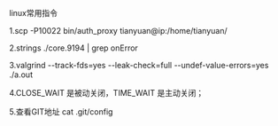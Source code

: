 linux常用指令

1.scp -P10022 bin/auth_proxy tianyuan@ip:/home/tianyuan/

2.strings ./core.9194 | grep onError

3.valgrind --track-fds=yes --leak-check=full --undef-value-errors=yes ./a.out

4.CLOSE_WAIT 是被动关闭，TIME_WAIT 是主动关闭；

5.查看GIT地址 cat .git/config
